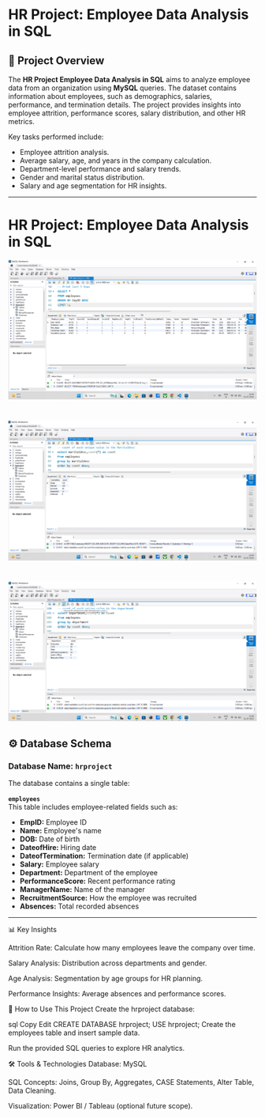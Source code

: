 # HR Project: Employee Data Analysis in SQL

## 📌 Project Overview
The **HR Project Employee Data Analysis in SQL** aims to analyze employee data from an organization using **MySQL** queries. The dataset contains information about employees, such as demographics, salaries, performance, and termination details. The project provides insights into employee attrition, performance scores, salary distribution, and other HR metrics.

Key tasks performed include:
- Employee attrition analysis.
- Average salary, age, and years in the company calculation.
- Department-level performance and salary trends.
- Gender and marital status distribution.
- Salary and age segmentation for HR insights.

---
# HR Project: Employee Data Analysis in SQL
![HR Dataset Screenshot](https://github.com/Jayesh-dev-glitch/HR-Dataset-Analysis-in-SQL/blob/main/Screenshot%202025-07-21%20124518.png)

#
![HR Dataset Screenshot 2](https://github.com/Jayesh-dev-glitch/HR-Dataset-Analysis-in-SQL/blob/main/Screenshot%202025-07-21%20124557.png)

#
![HR Dataset Screenshot 3](https://github.com/Jayesh-dev-glitch/HR-Dataset-Analysis-in-SQL/blob/main/Screenshot%202025-07-21%20124633.png)


## ⚙️ Database Schema

### **Database Name:** `hrproject`

The database contains a single table:

**`employees`**  
This table includes employee-related fields such as:
- **EmpID:** Employee ID  
- **Name:** Employee's name  
- **DOB:** Date of birth  
- **DateofHire:** Hiring date  
- **DateofTermination:** Termination date (if applicable)  
- **Salary:** Employee salary  
- **Department:** Department of the employee  
- **PerformanceScore:** Recent performance rating  
- **ManagerName:** Name of the manager  
- **RecruitmentSource:** How the employee was recruited  
- **Absences:** Total recorded absences  

---

📊 Key Insights

Attrition Rate: Calculate how many employees leave the company over time.

Salary Analysis: Distribution across departments and gender.

Age Analysis: Segmentation by age groups for HR planning.

Performance Insights: Average absences and performance scores.


🚀 How to Use This Project
Create the hrproject database:

sql
Copy
Edit
CREATE DATABASE hrproject;
USE hrproject;
Create the employees table and insert sample data.

Run the provided SQL queries to explore HR analytics.

🛠️ Tools & Technologies
Database: MySQL

SQL Concepts: Joins, Group By, Aggregates, CASE Statements, Alter Table, Data Cleaning.

Visualization: Power BI / Tableau (optional future scope).


